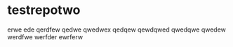 # testrepotwo
erwe
ede
qerdfew
qedwe
qwedwex
qedqew
qewdqwed
qwedqwe
qwedew
werdfwe
werfder
ewrferw
